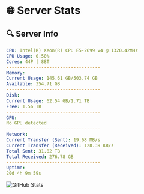 # 🌐 Server Stats
## 🔍 Server Info
```yaml
CPU: Intel(R) Xeon(R) CPU E5-2699 v4 @ 1320.42MHz
CPU Usage: 0.50%
Cores: 44P | 88T
-----------------------------------
Memory:
Current Usage: 145.61 GB/503.74 GB
Available: 354.71 GB
-----------------------------------
Disk:
Current Usage: 62.54 GB/1.71 TB
Free: 1.56 TB
-----------------------------------
GPU:
No GPU detected
-----------------------------------
Network:
Current Transfer (Sent): 19.68 MB/s
Current Transfer (Received): 128.39 KB/s
Total Sent: 31.82 TB
Total Received: 276.78 GB
-----------------------------------
Uptime:
20d 4h 9m 59s
```
![GitHub Stats](https://img.shields.io/badge/Updated-2025-03-28_01:32:48-blue)
